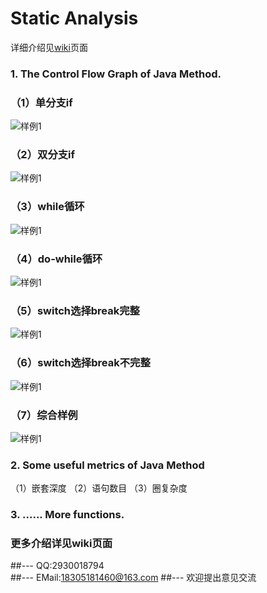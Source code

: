 # Static Analysis
详细介绍见[wiki](https://github.com/Naplues/Static-Analysis/wiki)页面
### 1. The Control Flow Graph of Java Method.

### （1）单分支if
![样例1](https://github.com/Naplues/Static-Analysis/blob/master/out/If.svg)
### （2）双分支if
![样例1](https://github.com/Naplues/Static-Analysis/blob/master/out/IfElse.svg)
### （3）while循环
![样例1](https://github.com/Naplues/Static-Analysis/blob/master/out/While.svg)
### （4）do-while循环
![样例1](https://github.com/Naplues/Static-Analysis/blob/master/out/DoWhile.svg)
### （5）switch选择break完整
![样例1](https://github.com/Naplues/Static-Analysis/blob/master/out/Switch.svg)
### （6）switch选择break不完整
![样例1](https://github.com/Naplues/Static-Analysis/blob/master/out/Switch2.svg)
### （7）综合样例
![样例1](https://github.com/Naplues/Static-Analysis/blob/master/out/Final.svg)


### 2. Some useful metrics of Java Method
（1）嵌套深度
（2）语句数目
（3）圈复杂度
### 3. ...... More functions.

### 更多介绍详见wiki页面
##--- QQ:2930018794<br>
##--- EMail:18305181460@163.com
##--- 欢迎提出意见交流
